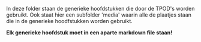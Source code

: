 In deze folder staan de generieke hoofdstukken die door de TPOD's worden gebruikt. Ook staat hier een subfolder 'media' waarin alle de plaatjes staan die in de generieke hoodfstukken worden gebruikt.

**Elk generieke hoofdstuk moet in een aparte markdown file staan!**


